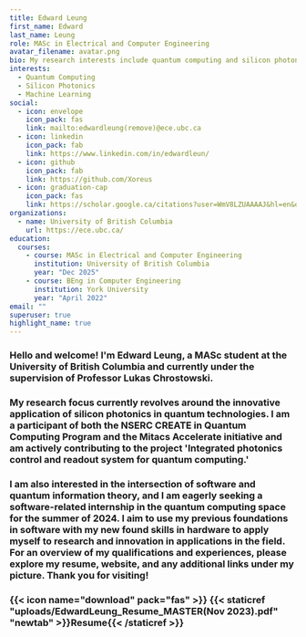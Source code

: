 ```yaml
---
title: Edward Leung
first_name: Edward
last_name: Leung
role: MASc in Electrical and Computer Engineering
avatar_filename: avatar.png
bio: My research interests include quantum computing and silicon photonics.
interests:
  - Quantum Computing
  - Silicon Photonics
  - Machine Learning
social:
  - icon: envelope
    icon_pack: fas
    link: mailto:edwardleung(remove)@ece.ubc.ca
  - icon: linkedin
    icon_pack: fab
    link: https://www.linkedin.com/in/edwardleun/
  - icon: github
    icon_pack: fab
    link: https://github.com/Xoreus
  - icon: graduation-cap
    icon_pack: fas
    link: https://scholar.google.ca/citations?user=WmV8LZUAAAAJ&hl=en&oi=sra
organizations:
  - name: University of British Columbia
    url: https://ece.ubc.ca/
education:
  courses:
    - course: MASc in Electrical and Computer Engineering
      institution: University of British Columbia
      year: "Dec 2025"
    - course: BEng in Computer Engineering
      institution: York University
      year: "April 2022"
email: ""
superuser: true
highlight_name: true
---
```

### Hello and welcome! I'm Edward Leung, a MASc student at the University of British Columbia and currently under the supervision of Professor Lukas Chrostowski. 

### My research focus currently revolves around the innovative application of silicon photonics in quantum technologies. I am a participant of both the NSERC CREATE in Quantum Computing Program and the Mitacs Accelerate initiative and am actively contributing to the project 'Integrated photonics control and readout system for quantum computing.' 

### I am also interested in the intersection of software and quantum information theory, and I am eagerly seeking a software-related internship in the quantum computing space for the summer of 2024. I aim to use my previous foundations in software with my new found skills in hardware to apply myself to research and innovation in applications in the field. For an overview of my qualifications and experiences, please explore my resume, website, and any additional links under my picture. Thank you for visiting!

### {{< icon name="download" pack="fas" >}} {{< staticref "uploads/EdwardLeung_Resume_MASTER(Nov 2023).pdf" "newtab" >}}Resume{{< /staticref >}}